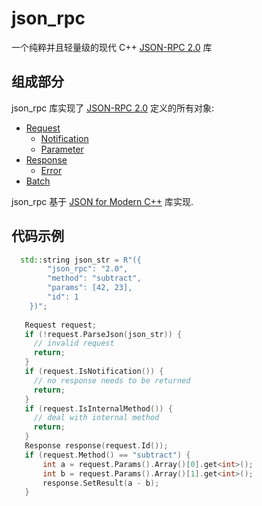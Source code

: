 # json_rpc

一个纯粹并且轻量级的现代 C++ [JSON-RPC 2.0](http://www.jsonrpc.org/specification) 库

## 组成部分

json_rpc 库实现了 [JSON-RPC 2.0](https://www.jsonrpc.org/specification) 定义的所有对象:

* [Request](http://www.jsonrpc.org/specification#request_object)
    * [Notification](http://www.jsonrpc.org/specification#notification)
    * [Parameter](http://www.jsonrpc.org/specification#parameter_structures)
* [Response](http://www.jsonrpc.org/specification#response_object)
    * [Error](http://www.jsonrpc.org/specification#error_object)
* [Batch](http://www.jsonrpc.org/specification#batch)

json_rpc 基于 [JSON for Modern C++](https://nlohmann.github.io/json/) 库实现.

## 代码示例

```c++
  std::string json_str = R"({
        "json_rpc": "2.0",
        "method": "subtract",
        "params": [42, 23],
        "id": 1
    })";
    
   Request request;
   if (!request.ParseJson(json_str)) {
     // invalid request
     return;
   }
   if (request.IsNotification()) {
     // no response needs to be returned
     return; 
   }
   if (request.IsInternalMethod()) {
     // deal with internal method
     return;
   }
   Response response(request.Id());
   if (request.Method() == "subtract") {
       int a = request.Params().Array()[0].get<int>();
       int b = request.Params().Array()[1].get<int>();
       response.SetResult(a - b);
   }
```